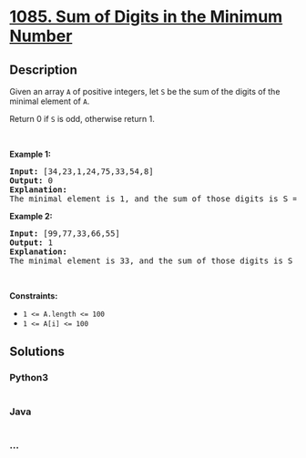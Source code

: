 # [1085. Sum of Digits in the Minimum Number](https://leetcode.com/problems/sum-of-digits-in-the-minimum-number)



## Description

<p>Given an array <code>A</code> of positive integers, let <code>S</code> be the sum of the digits of the minimal element of <code>A</code>.</p>

<p>Return 0 if <code>S</code> is odd, otherwise return 1.</p>

<p>&nbsp;</p>

<p><strong>Example 1:</strong></p>

<pre>
<strong>Input: </strong><span id="example-input-1-1">[34,23,1,24,75,33,54,8]</span>
<strong>Output: </strong><span id="example-output-1">0</span>
<strong>Explanation: </strong>
The minimal element is 1, and the sum of those digits is S = 1 which is odd, so the answer is 0.
</pre>

<p><strong>Example 2:</strong></p>

<pre>
<strong>Input: </strong><span id="example-input-2-1">[99,77,33,66,55]</span>
<strong>Output: </strong><span id="example-output-2">1</span>
<strong>Explanation: </strong>
The minimal element is 33, and the sum of those digits is S = 3 + 3 = 6 which is even, so the answer is 1.
</pre>

<p>&nbsp;</p>
<p><strong>Constraints:</strong></p>

<ul>
	<li><code>1 &lt;= A.length &lt;= 100</code></li>
	<li><code>1 &lt;= A[i] &lt;= 100</code></li>
</ul>


## Solutions

<!-- tabs:start -->

### **Python3**

```python

```

### **Java**

```java

```

### **...**

```

```

<!-- tabs:end -->
